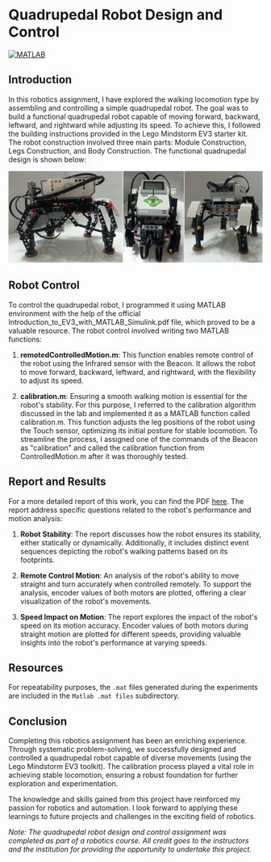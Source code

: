 # Quadrupedal Robot Design and Control

[![MATLAB](https://img.shields.io/badge/MATLAB-R2021b%20or%20later-blue.svg)](https://www.mathworks.com/products/matlab.html)

## Introduction

In this robotics assignment, I have explored the walking locomotion type by assembling and controlling a simple quadrupedal robot. The goal was to build a functional quadrupedal robot capable of moving forward, backward, leftward, and rightward while adjusting its speed. To achieve this, I followed the building instructions provided in the Lego Mindstorm EV3 starter kit. The robot construction involved three main parts: Module Construction, Legs Construction, and Body Construction. The functional quadrupedal design is shown below:

![Assembled Robot](Quadrupedal_robot.png)


## Robot Control

To control the quadrupedal robot, I programmed it using MATLAB environment with the help of the official Introduction_to_EV3_with_MATLAB_Simulink.pdf file, which proved to be a valuable resource. The robot control involved writing two MATLAB functions:

1. **remotedControlledMotion.m**: This function enables remote control of the robot using the Infrared sensor with the Beacon. It allows the robot to move forward, backward, leftward, and rightward, with the flexibility to adjust its speed. 

2. **calibration.m**: Ensuring a smooth walking motion is essential for the robot's stability. For this purpose, I referred to the calibration algorithm discussed in the lab and implemented it as a MATLAB function called calibration.m. This function adjusts the leg positions of the robot using the Touch sensor, optimizing its initial posture for stable locomotion. To streamline the process, I assigned one of the commands of the Beacon as "calibration" and called the calibration function from ControlledMotion.m after it was thoroughly tested.

## Report and Results

For a more detailed report of this work, you can find the PDF [here](Moses%20Chuka%20Ebere%20-%20ME%20525%20-%20Lab%20Exercise%201.pdf). The report address specific questions related to the robot's performance and motion analysis:

1. **Robot Stability**: The report discusses how the robot ensures its stability, either statically or dynamically. Additionally, it includes distinct event sequences depicting the robot's walking patterns based on its footprints.

2. **Remote Control Motion**: An analysis of the robot's ability to move straight and turn accurately when controlled remotely. To support the analysis, encoder values of both motors are plotted, offering a clear visualization of the robot's movements.

3. **Speed Impact on Motion**: The report explores the impact of the robot's speed on its motion accuracy. Encoder values of both motors during straight motion are plotted for different speeds, providing valuable insights into the robot's performance at varying speeds.

## Resources

For repeatability purposes, the `.mat` files generated during the experiments are included in the `Matlab .mat files` subdirectory. 

## Conclusion

Completing this robotics assignment has been an enriching experience. Through systematic problem-solving, we successfully designed and controlled a quadrupedal robot capable of diverse movements (using the Lego Mindstorm EV3 toolkit). The calibration process played a vital role in achieving stable locomotion, ensuring a robust foundation for further exploration and experimentation.

The knowledge and skills gained from this project have reinforced my passion for robotics and automation. I look forward to applying these learnings to future projects and challenges in the exciting field of robotics.

*Note: The quadrupedal robot design and control assignment was completed as part of a robotics course. All credit goes to the instructors and the institution for providing the opportunity to undertake this project.*
